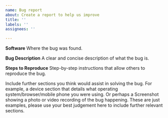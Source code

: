 ```yaml
---
name: Bug report
about: Create a report to help us improve
title: ''
labels: ''
assignees: ''

---
```


**Software**
Where the bug was found.

**Bug Description**
A clear and concise description of what the bug is.

**Steps to Reproduce**
Step-by-step instructions that allow others to reproduce the
bug.

<Additional sections>
Include further sections you think would assist in solving the bug. For example, a device section that details what operating system/browser/mobile phone you were using. Or perhaps a Screenshot showing a photo or video recording of the bug happening. These are just examples, please use your best judgement here to include further relevant sections.
